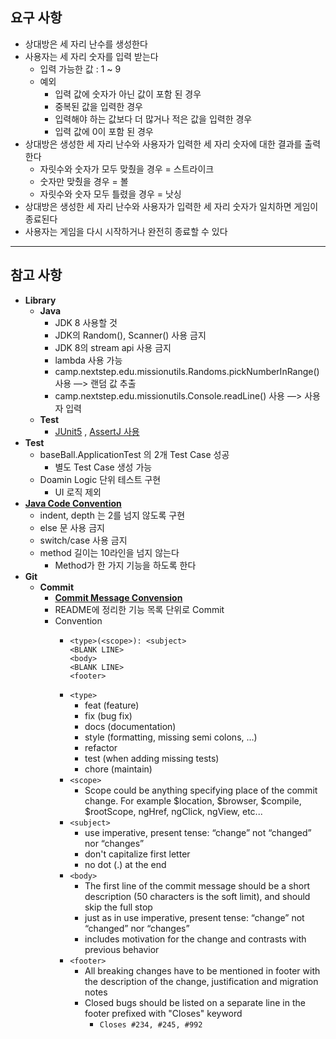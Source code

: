 ## 요구 사항

* 상대방은 세 자리 난수를 생성한다
* 사용자는 세 자리 숫자를 입력 받는다
  * 입력 가능한 값 : 1 ~ 9
  * 예외
    * 입력 값에 숫자가 아닌 값이 포함 된 경우
    * 중복된 값을 입력한 경우
    * 입력해야 하는 값보다 더 많거나 적은 값을 입력한 경우
    * 입력 값에 0이 포함 된 경우
* 상대방은 생성한 세 자리 난수와 사용자가 입력한 세 자리 숫자에 대한 결과를 출력한다
  * 자릿수와 숫자가 모두 맞췄을 경우 = 스트라이크
  * 숫자만 맞췄을 경우 = 볼 
  * 자릿수와 숫자 모두 틀렸을 경우 = 낫싱
* 상대방은 생성한 세 자리 난수와 사용자가 입력한 세 자리 숫자가 일치하면 게임이 종료된다
* 사용자는 게임을 다시 시작하거나 완전히 종료할 수 있다

-- --

## 참고 사항

* **Library**
    * **Java**
        * JDK 8 사용할 것
        * JDK의 Random(), Scanner() 사용 금지
        * JDK 8의 stream api 사용 금지
        * lambda 사용 가능
        * camp.nextstep.edu.missionutils.Randoms.pickNumberInRange() 사용 —> 랜덤 값 추출
        * camp.nextstep.edu.missionutils.Console.readLine() 사용 —> 사용자 입력
    * **Test**
        * [JUnit5](https://www.baeldung.com/parameterized-tests-junit-5)
          , [AssertJ 사용](https://joel-costigliola.github.io/assertj/assertj-core-features-highlight.html#exception-assertion)
* **Test**
    * baseBall.ApplicationTest 의 2개 Test Case 성공
        * 별도 Test Case 생성 가능
    * Doamin Logic 단위 테스트 구현
        * UI 로직 제외
* **[Java Code Convention](https://github.com/woowacourse/woowacourse-docs/tree/master/styleguide/java)**
    * indent, depth 는 2를 넘지 않도록 구현
    * else 문 사용 금지
    * switch/case 사용 금지
    * method 길이는 10라인을 넘지 않는다
        * Method가 한 가지 기능을 하도록 한다
* **Git**
    * **Commit**
        * **[Commit Message Convension](https://gist.github.com/stephenparish/9941e89d80e2bc58a153)**
        * README에 정리한 기능 목록 단위로 Commit
        * Convention
            * ```
              <type>(<scope>): <subject>
              <BLANK LINE>
              <body>
              <BLANK LINE>
              <footer>
              ```
            * `<type>`
                * feat (feature)
                *  fix (bug fix)
                *  docs (documentation)
                *  style (formatting, missing semi colons, …)
                *  refactor
                *  test (when adding missing tests)
                *  chore (maintain)
            * `<scope>`
                * Scope could be anything specifying place of the commit change. For example $location, $browser, $compile, $rootScope, ngHref, ngClick, ngView, etc...
            * `<subject>`
                * use imperative, present tense: “change” not “changed” nor “changes”
                *  don't capitalize first letter
                *  no dot (.) at the end
            * `<body>`
                * The first line of the commit message should be a short description (50 characters is the soft limit), and should skip the full stop
                * just as in use imperative, present tense: “change” not “changed” nor “changes”
                *  includes motivation for the change and contrasts with previous behavior
            * `<footer>`
                * All breaking changes have to be mentioned in footer with the description of the change, justification and migration notes
                * Closed bugs should be listed on a separate line in the footer prefixed with "Closes" keyword
                    * ``` Closes #234, #245, #992 ```
